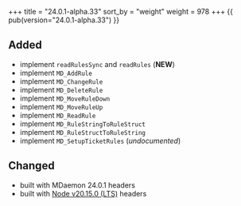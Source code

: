 +++
title = "24.0.1-alpha.33"
sort_by = "weight"
weight = 978
+++
{{ pub(version="24.0.1-alpha.33") }}

## Added

- implement `readRulesSync` and `readRules` (**NEW**)
- implement `MD_AddRule`
- implement `MD_ChangeRule`
- implement `MD_DeleteRule`
- implement `MD_MoveRuleDown`
- implement `MD_MoveRuleUp`
- implement `MD_ReadRule`
- implement `MD_RuleStringToRuleStruct`
- implement `MD_RuleStructToRuleString`
- implement `MD_SetupTicketRules` (_undocumented_)

## Changed

- built with MDaemon 24.0.1 headers
- built with [Node v20.15.0 (LTS)](https://nodejs.org/en/blog/release/v20.15.0) headers
